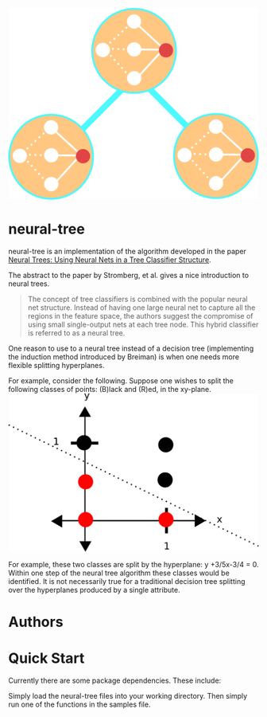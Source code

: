 ![Alt text](neuraltree.png)
# neural-tree

neural-tree is an implementation of the algorithm developed in the paper [Neural Trees: Using Neural Nets in a Tree Classifier Structure](http://ieeexplore.ieee.org/xpl/login.jsp?tp=&arnumber=150832&url=http%3A%2F%2Fieeexplore.ieee.org%2Fxpls%2Fabs_all.jsp%3Farnumber%3D150832). 

The abstract to the paper by Stromberg, et al. gives a nice introduction to neural trees.

>The concept of tree classifiers is combined with the popular neural net structure. Instead of having one large neural net to capture all the regions in the feature space, the authors suggest the compromise of using small single-output nets at each tree node. This hybrid classifier is referred to as a neural tree.

One reason to use to a neural tree instead of a decision tree (implementing the induction method introduced by Breiman) is when one needs more flexible splitting hyperplanes. 

For example, consider the following. Suppose one wishes to split the following classes of points: (B)lack and (R)ed, in the xy-plane. 
![Alt text](neuralsplit.png)

For example, these two classes are split by the hyperplane: y +3/5x-3/4 = 0. Within one step of the neural tree algorithm these classes would be identified. It is not necessarily true for a traditional decision tree splitting over the hyperplanes produced by a single attribute.
# Authors


# Quick Start

Currently there are some package dependencies. These include:



Simply load the neural-tree files into your working directory. Then simply run one of the functions in the samples file.